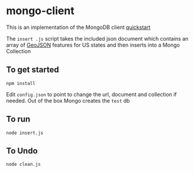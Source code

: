 # mongo-client

This is an implementation of the MongoDB client [quickstart](http://mongodb.github.io/node-mongodb-native/2.2/quick-start/quick-start/)

The `insert .js` script takes the included json document which contains an array of [GeoJSON](http://geojson.org/geojson-spec.html) features for US states and then inserts into a Mongo Collection

## To get started

`npm install`

Edit `config.json` to point to change the url, document and collection if needed.  Out of the box Mongo creates the `test` db

## To run

`node insert.js`

## To Undo

`node clean.js`